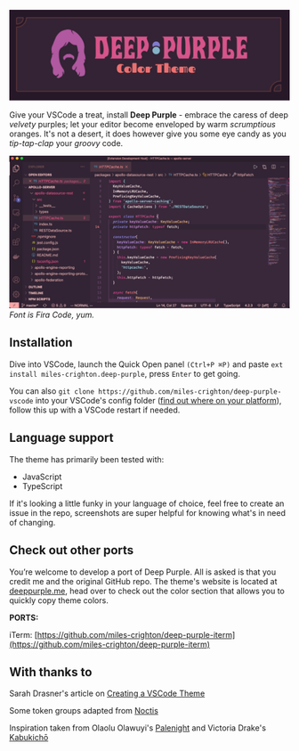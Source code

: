 ![Deep Purple](https://github.com/miles-crighton/deep-purple-vscode/blob/master/readme-img2.png)

Give your VSCode a treat, install **Deep Purple** - embrace the caress of deep _velvety_ purples; let your editor become enveloped by warm _scrumptious_ oranges.
It's not a desert, it does however give you some eye candy as you _tip-tap-clap_ your _groovy_ code.

![Screenshot](https://github.com/miles-crighton/deep-purple-vscode/blob/master/screenshot2.png)
_Font is Fira Code, yum._

## Installation

Dive into VSCode, launch the Quick Open panel `(Ctrl+P ⌘P)` and paste `ext install miles-crighton.deep-purple`, press `Enter` to get going.

You can also `git clone https://github.com/miles-crighton/deep-purple-vscode` into your VSCode's config folder ([find out where on your platform](https://code.visualstudio.com/docs/editor/extension-gallery#_where-are-extensions-installed)), follow this up with a VSCode restart if needed.

## Language support

The theme has primarily been tested with:

-   JavaScript
-   TypeScript

If it's looking a little funky in your language of choice, feel free to create an issue
in the repo, screenshots are super helpful for knowing what's in need of changing.

## Check out other ports

You’re welcome to develop a port of Deep Purple. All is asked is that you credit me and the original GitHub repo. The theme's website is located at [deeppurple.me](https://deeppurple.me), head over to check out the color section that allows you to quickly copy theme colors.

**PORTS:**

iTerm: [https://github.com/miles-crighton/deep-purple-iterm](https://github.com/miles-crighton/deep-purple-iterm)

## With thanks to

Sarah Drasner's article on [Creating a VSCode Theme](https://css-tricks.com/creating-a-vs-code-theme/)

Some token groups adapted from [Noctis](https://github.com/liviuschera/noctis)

Inspiration taken from Olaolu Olawuyi's [Palenight](https://marketplace.visualstudio.com/items?itemName=whizkydee.material-palenight-theme) and Victoria Drake's [Kabukichō](https://marketplace.visualstudio.com/items?itemName=VictoriaDrake.kabukicho)
